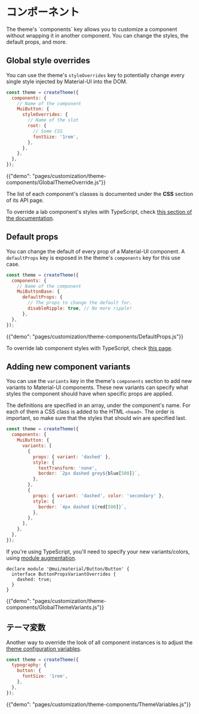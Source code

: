 # コンポーネント

<p class="description">The theme's `components` key allows you to customize a component without wrapping it in another component. You can change the styles, the default props, and more.</p>

## Global style overrides

You can use the theme's `styleOverrides` key to potentially change every single style injected by Material-UI into the DOM.

```js
const theme = createTheme({
  components: {
    // Name of the component
    MuiButton: {
      styleOverrides: {
        // Name of the slot
        root: {
          // Some CSS
          fontSize: '1rem',
        },
      },
    },
  },
});
```

{{"demo": "pages/customization/theme-components/GlobalThemeOverride.js"}}

The list of each component's classes is documented under the **CSS** section of its API page.

To override a lab component's styles with TypeScript, check [this section of the documentation](/components/about-the-lab/#typescript).

## Default props

You can change the default of every prop of a Material-UI component. A `defaultProps` key is exposed in the theme's `components` key for this use case.

```js
const theme = createTheme({
  components: {
    // Name of the component
    MuiButtonBase: {
      defaultProps: {
        // The props to change the default for.
        disableRipple: true, // No more ripple!
      },
  },
});
```

{{"demo": "pages/customization/theme-components/DefaultProps.js"}}

To override lab component styles with TypeScript, check [this page](/components/about-the-lab/#typescript).

## Adding new component variants

You can use the `variants` key in the theme's `components` section to add new variants to Material-UI components. These new variants can specify what styles the component should have when specific props are applied.

The definitions are specified in an array, under the component's name. For each of them a CSS class is added to the HTML `<head>`. The order is important, so make sure that the styles that should win are specified last.

```js
const theme = createTheme({
  components: {
    MuiButton: {
      variants: [
        {
          props: { variant: 'dashed' },
          style: {
            textTransform: 'none',
            border: `2px dashed grey${blue[500]}`,
          },
        },
        {
          props: { variant: 'dashed', color: 'secondary' },
          style: {
            border: `4px dashed ${red[500]}`,
          },
        },
      ],
    },
  },
});
```

If you're using TypeScript, you'll need to specify your new variants/colors, using [module augmentation](https://www.typescriptlang.org/docs/handbook/declaration-merging.html#module-augmentation).

<!-- Tested with packages/material-ui/test/typescript/augmentation/themeComponents.spec.ts -->

```tsx
declare module '@mui/material/Button/Button' {
  interface ButtonPropsVariantOverrides {
    dashed: true;
  }
}
```

{{"demo": "pages/customization/theme-components/GlobalThemeVariants.js"}}

## テーマ変数

Another way to override the look of all component instances is to adjust the [theme configuration variables](/customization/theming/#theme-configuration-variables).

```js
const theme = createTheme({
  typography: {
    button: {
      fontSize: '1rem',
    },
  },
});
```

{{"demo": "pages/customization/theme-components/ThemeVariables.js"}}

